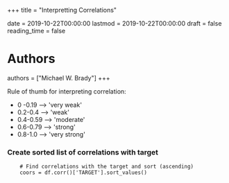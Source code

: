 +++
title = "Interpretting Correlations"

date = 2019-10-22T00:00:00
lastmod = 2019-10-22T00:00:00
draft = false
reading_time = false

# Authors
authors = ["Michael W. Brady"]
+++

Rule of thumb for interpreting correlation: 

- 0 -0.19 —> 'very weak'
- 0.2-0.4 —> 'weak'
- 0.4-0.59 —> 'moderate'
- 0.6-0.79 —> 'strong'
- 0.8-1.0 —> 'very strong'

### Create sorted list of correlations with target
```
    # Find correlations with the target and sort (ascending)
    coors = df.corr()['TARGET'].sort_values()
```